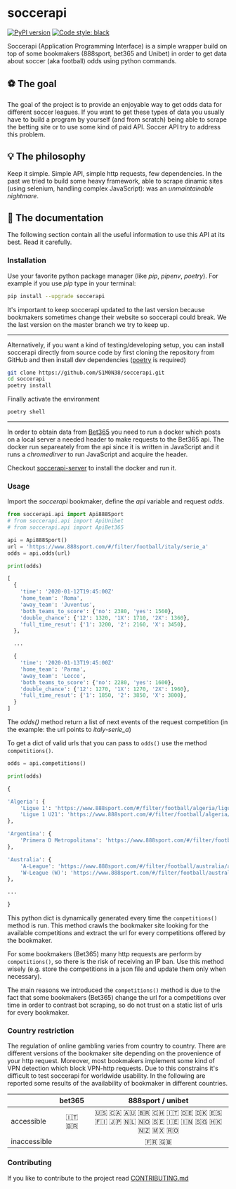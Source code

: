 # soccerapi

[![PyPI version](https://badge.fury.io/py/soccerapi.svg)](https://badge.fury.io/py/soccerapi)
[![Code style: black](https://img.shields.io/badge/code%20style-black-000000.svg)](https://github.com/psf/black)

Soccerapi (Application Programming Interface) is a simple wrapper build on top
of some bookmakers (888sport, bet365 and Unibet) in order to get data about
soccer (aka football) odds using python commands.

## ⚽️ The goal

The goal of the project is to provide an enjoyable way to get odds data for
different soccer leagues. If you want to get these types of data you usually
have to build a program by yourself (and from scratch) being able to scrape the
betting site or to use some kind of paid API. Soccer API try to address this problem.

## 💡 The philosophy

Keep it simple. Simple API, simple http requests, few dependencies. In the past
we tried to build some heavy framework, able to scrape dinamic sites (using
selenium, handling complex JavaScript): was an *unmaintainable nightmare*.

## 📘 The documentation

The following section contain all the useful information to use this API at
its best. Read it carefully.

### Installation

Use your favorite python package manager (like *pip*, *pipenv*, *poetry*). For
example if you use *pip* type in your terminal:

```bash
pip install --upgrade soccerapi
```

It's important to keep soccerapi updated to the last version because bookmakers
sometimes change their website so soccerapi could break. We the last version on
the master branch we try to keep up.

------------------------------------------------------------------------------

Alternatively, if you want a kind of testing/developing setup, you can install
soccerapi directly from source code by first cloning the repository from
GitHub and then install dev dependencies
([poetry](https://python-poetry.org/) is required)

```bash
git clone https://github.com/S1M0N38/soccerapi.git
cd soccerapi
poetry install
```

Finally activate the environment

```bash
poetry shell
```

------------------------------------------------------------------------------

In order to obtain data from [Bet365](https://www.bet365.com/) you need to 
run a docker which posts on a local server a needed header to make requests
to the Bet365 api. The docker run separeately from the api since it is written
in JavaScript and it runs a *chromedirver* to run JavaScript and acquire the
header.

Checkout [soccerapi-server](https://github.com/S1M0N38/soccerapi-server) to 
install the docker and run it.

### Usage

Import the *soccerapi* bookmaker, define the *api* variable and request
*odds*.

```python
from soccerapi.api import Api888Sport
# from soccerapi.api import ApiUnibet
# from soccerapi.api import ApiBet365

api = Api888Sport()
url = 'https://www.888sport.com/#/filter/football/italy/serie_a'
odds = api.odds(url)

print(odds)
```

```python
[
  {
    'time': '2020-01-12T19:45:00Z'
    'home_team': 'Roma',
    'away_team': 'Juventus',
    'both_teams_to_score': {'no': 2380, 'yes': 1560},
    'double_chance': {'12': 1320, '1X': 1710, '2X': 1360},
    'full_time_resut': {'1': 3200, '2': 2160, 'X': 3450},
  },

  ...

  {
    'time': '2020-01-13T19:45:00Z'
    'home_team': 'Parma',
    'away_team': 'Lecce',
    'both_teams_to_score': {'no': 2280, 'yes': 1600},
    'double_chance': {'12': 1270, '1X': 1270, '2X': 1960},
    'full_time_resut': {'1': 1850, '2': 3850, 'X': 3800},
  }
]
```

The *odds()* method return a list of next events of the request competition
(in the example: the url points to *italy-serie_a*)

To get a dict of valid urls that you can pass to `odds()` use the method
`competitions()`.

```python
odds = api.competitions()

print(odds)
```

```python
{

'Algeria': {
    'Ligue 1': 'https://www.888sport.com/#/filter/football/algeria/ligue_1',
    'Ligue 1 U21': 'https://www.888sport.com/#/filter/football/algeria/ligue_1_u21'
},

'Argentina': {
    'Primera D Metropolitana': 'https://www.888sport.com/#/filter/football/argentina/primera_d_metropolitana'
},

'Australia': {
    'A-League': 'https://www.888sport.com/#/filter/football/australia/a-league',
    'W-League (W)': 'https://www.888sport.com/#/filter/football/australia/w-league__w_'
},

...

}
```

This python dict is dynamically generated every time the `competitions()` method
is run.  This method crawls the bookmaker site looking for the available
competitions and extract the url for every competitions offered by the bookmaker.

For some bookmakers (Bet365) many http requests are perform by `competitions()`,
so there is the risk of receiving an IP ban. Use this method wisely
(e.g. store the competitions in a json file and update them only when necessary).

The main reasons we introduced the `competitions()` method is due to the fact that 
some bookmakers (Bet365) change the url for a competitions over time in order to 
contrast bot scraping, so do not trust on a static list of urls for every bookmaker.

### Country restriction

The regulation of online gambling varies from country to country. There are
different versions of the bookmaker site depending on the provenience of your
http request. Moreover, most bookmakers implement some kind of VPN detection
which block VPN-http requests. Due to this constrains it's difficult to test
soccerapi for worldwide usability. In the following are reported some results
of the availability of bookmaker in different countries.

|            | bet365 | 888sport / unibet |
|----------- | :----: | :---------------: |
|accessible  | :it: :brazil:  | :us: :canada: :australia: :brazil: :switzerland: :it: :de: :denmark: :es: :finland: :jp: :netherlands: :norway: :sweden: :ireland: :india: :singapore: :hong_kong: :new_zealand: :mexico: :romania:|
|inaccessible|        | :fr: :uk:         |

### Contributing

If you like to contribute to the project read
[CONTRIBUTING.md](https://github.com/S1M0N38/soccerapi/blob/master/CONTRIBUTING.md)
